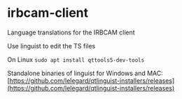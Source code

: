 # irbcam-client
Language translations for the IRBCAM client


Use linguist to edit the TS files

On Linux ```sudo apt install qttools5-dev-tools```

Standalone binaries of linguist for Windows and MAC: [https://github.com/lelegard/qtlinguist-installers/releases](https://github.com/lelegard/qtlinguist-installers/releases)
